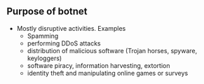 ## Purpose of botnet
- Mostly disruptive activities. Examples
    - Spamming
    - performing DDoS attacks
    - distribution of malicious software (Trojan horses, spyware, keyloggers)
    - software piracy, information harvesting, extortion
    - identity theft and manipulating online games or surveys

